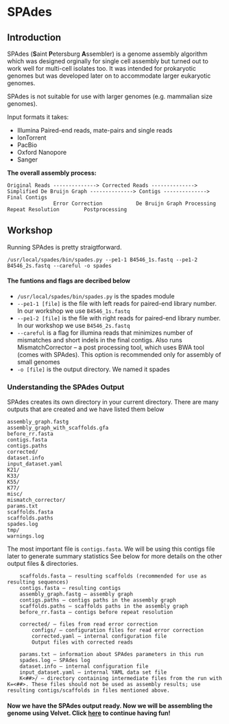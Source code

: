 # SPAdes

## Introduction
SPAdes (**S**aint **P**etersburg **A**ssembler) is a genome assembly algorithm which was designed orginally for single cell assembly but turned out to work well for multi-cell isolates too. It was intended for prokaryotic genomes but was developed later on to accommodate larger eukaryotic genomes.

SPAdes is not suitable for use with larger genomes (e.g. mammalian size genomes).

Input formats it takes: 
- Illumina Paired-end reads, mate-pairs and single reads 
- IonTorrent
- PacBio
- Oxford Nanopore
- Sanger

**The overall assembly process:**

```
Original Reads --------------> Corrected Reads --------------> Simplified De Bruijn Graph --------------> Contigs --------------> Final Contigs
               Error Correction           De Bruijn Graph Processing                     Repeat Resolution        Postprocessing
```

## Workshop

Running SPAdes is pretty straigtforward.
```
/usr/local/spades/bin/spades.py --pe1-1 B4546_1s.fastq --pe1-2 B4546_2s.fastq --careful -o spades
```
#### The funtions and flags are decribed below
- ```/usr/local/spades/bin/spades.py``` is the spades module
- ```--pe1-1 [file]``` is the file with left reads for paired-end library number. In our workshop we use ```B4546_1s.fastq```
- ```--pe1-2 [file]``` is the file with right reads for paired-end library number. In our workshop we use ```B4546_2s.fastq```
- ```--careful``` is a flag for illumina reads that minimizes number of mismatches and short indels in the final contigs. Also runs MismatchCorrector – a post processing tool, which uses BWA tool (comes with SPAdes). This option is recommended only for assembly of small genomes
- ```-o [file]``` is the output directory. We named it spades

### Understanding the SPAdes Output
SPAdes creates its own directory in your current directory. There are many outputs that are created and we have listed them below
```
assembly_graph.fastg
assembly_graph_with_scaffolds.gfa
before_rr.fasta
contigs.fasta
contigs.paths
corrected/
dataset.info
input_dataset.yaml
K21/
K33/
K55/
K77/
misc/
mismatch_corrector/
params.txt
scaffolds.fasta
scaffolds.paths
spades.log
tmp/
warnings.log
```
The most important file is ```contigs.fasta```. We will be using this contigs file later to generate summary statistics
See below for more details on the other output files & directories.
```
    scaffolds.fasta – resulting scaffolds (recommended for use as resulting sequences)
    contigs.fasta – resulting contigs
    assembly_graph.fastg – assembly graph
    contigs.paths – contigs paths in the assembly graph
    scaffolds.paths – scaffolds paths in the assembly graph
    before_rr.fasta – contigs before repeat resolution

    corrected/ – files from read error correction
        configs/ – configuration files for read error correction
        corrected.yaml – internal configuration file
        Output files with corrected reads

    params.txt – information about SPAdes parameters in this run
    spades.log – SPAdes log
    dataset.info – internal configuration file
    input_dataset.yaml – internal YAML data set file
    K<##>/ – directory containing intermediate files from the run with K=<##>. These files should not be used as assembly results; use resulting contigs/scaffolds in files mentioned above.
```

#### Now we have the SPAdes output ready. Now we will be assembling the genome using Velvet. Click [here](https://github.com/GregK10/722Workshop_Velvet.SPAdes_YY.MY.GK/blob/main/3_Velvet.md) to continue having fun!


